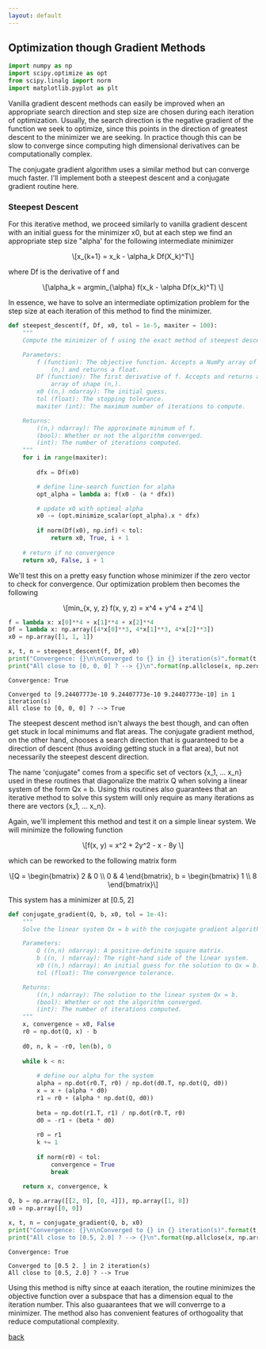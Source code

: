 ```yaml
---
layout: default
---
```


## Optimization though Gradient Methods 

<script type="text/javascript" async="" src="https://cdnjs.cloudflare.com/ajax/libs/mathjax/2.7.4/MathJax.js?config=TeX-MML-AM_CHTML"></script>


```python
import numpy as np 
import scipy.optimize as opt 
from scipy.linalg import norm 
import matplotlib.pyplot as plt 
```

Vanilla gradient descent methods can easily be improved when an appropriate search direction and step size are chosen during each iteration of optimization. Usually, the search direction is the negative gradient of the function we seek to optimize, since this points in the direction of greatest descent to the minimizer we are seeking. In practice though this can be slow to converge since computing high dimensional derivatives can be computationally complex. 

The conjugate gradient algorithm uses a similar method but can converge much faster. I'll implement both a steepest descent and a conjugate gradient routine here. 


### Steepest Descent 

For this iterative method, we proceed similarly to vanilla gradient descent with an initial guess for the minimizer x0, but at each step we find an appropriate step size "alpha' for the following intermediate minimizer
<p><span class="math display">\[x_{k+1} = x_k - \alpha_k Df(X_k)^T\]</span></p>
where Df is the derivative of f and 
<p><span class="math display">\[\alpha_k = argmin_{\alpha} f(x_k - \alpha Df(x_k)^T) \]</span></p>


In essence, we have to solve an intermediate optimization problem for the step size at each iteration of this method to find the minimizer. 


```python
def steepest_descent(f, Df, x0, tol = 1e-5, maxiter = 100):
    """
    Compute the minimizer of f using the exact method of steepest descent.

    Parameters:
        f (function): The objective function. Accepts a NumPy array of shape
            (n,) and returns a float.
        Df (function): The first derivative of f. Accepts and returns a NumPy
            array of shape (n,).
        x0 ((n,) ndarray): The initial guess.
        tol (float): The stopping tolerance.
        maxiter (int): The maximum number of iterations to compute.

    Returns:
        ((n,) ndarray): The approximate minimum of f.
        (bool): Whether or not the algorithm converged.
        (int): The number of iterations computed.
    """
    for i in range(maxiter): 
        
        dfx = Df(x0) 

        # define line-search function for alpha
        opt_alpha = lambda a: f(x0 - (a * dfx))  

        # update x0 with optimal alpha
        x0 -= (opt.minimize_scalar(opt_alpha).x * dfx) 
        
        if norm(Df(x0), np.inf) < tol:  
            return x0, True, i + 1 
    
    # return if no convergence
    return x0, False, i + 1
```

We'll test this on a pretty easy function whose minimizer if the zero vector to check for convergence. Our optimization problem then becomes the following

<p><span class="math display">\[min_{x, y, z} f(x, y, z) = x^4 + y^4 + z^4 \]</span></p>


```python
f = lambda x: x[0]**4 + x[1]**4 + x[2]**4
Df = lambda x: np.array([4*x[0]**3, 4*x[1]**3, 4*x[2]**3])
x0 = np.array([1, 1, 1])

x, t, n = steepest_descent(f, Df, x0)
print("Convergence: {}\n\nConverged to {} in {} iteration(s)".format(t, x, n))
print("All close to [0, 0, 0] ? --> {}\n".format(np.allclose(x, np.zeros(3))))
```

```
Convergence: True

Converged to [9.24407773e-10 9.24407773e-10 9.24407773e-10] in 1 iteration(s)
All close to [0, 0, 0] ? --> True
```



The steepest descent method isn't always the best though, and can often get stuck in local minimums and flat areas. The conjugate gradient method, on the other hand, chooses a search direction that is guaranteed to be a direction of descent (thus avoiding getting stuck in a flat area), but not necessarily the steepest descent direction. 


The name 'conjugate" comes from a specific set of vectors {x_1, ... x_n} used in these routines that diagonalize the matrix Q when solving a linear system of the form Qx = b. Using this routines also guarantees that an iterative method to solve this system willl only require as many iterations as there are vectors {x_1, ... x_n}. 

Again, we'll implement this method and test it on a simple linear system. We will minimize the following function 

<p><span class="math display">\[f(x, y) = x^2 + 2y^2 - x - 8y \]</span></p>

which can be reworked to the following matrix form

<p><span class="math display">\[Q = 
\begin{bmatrix}
2 & 0 \\
0 & 4
\end{bmatrix}, b = \begin{bmatrix}
1 \\
8 
\end{bmatrix}\]</span></p> 

This system has a minimizer at [0.5, 2]


```python
def conjugate_gradient(Q, b, x0, tol = 1e-4):
    """
    Solve the linear system Qx = b with the conjugate gradient algorithm.

    Parameters:
        Q ((n,n) ndarray): A positive-definite square matrix.
        b ((n, ) ndarray): The right-hand side of the linear system.
        x0 ((n,) ndarray): An initial guess for the solution to Qx = b.
        tol (float): The convergence tolerance.

    Returns:
        ((n,) ndarray): The solution to the linear system Qx = b.
        (bool): Whether or not the algorithm converged.
        (int): The number of iterations computed.
    """
    x, convergence = x0, False 
    r0 = np.dot(Q, x) - b
    
    d0, n, k = -r0, len(b), 0
    
    while k < n: 
        
        # define our alpha for the system 
        alpha = np.dot(r0.T, r0) / np.dot(d0.T, np.dot(Q, d0)) 
        x = x + (alpha * d0) 
        r1 = r0 + (alpha * np.dot(Q, d0))
        
        beta = np.dot(r1.T, r1) / np.dot(r0.T, r0)
        d0 = -r1 + (beta * d0) 
        
        r0 = r1 
        k += 1
        
        if norm(r0) < tol: 
            convergence = True
            break 
        
    return x, convergence, k
```

```python
Q, b = np.array([[2, 0], [0, 4]]), np.array([1, 8])
x0 = np.array([0, 0])

x, t, n = conjugate_gradient(Q, b, x0) 
print("Convergence: {}\n\nConverged to {} in {} iteration(s)".format(t, x, n))
print("All close to [0.5, 2.0] ? --> {}\n".format(np.allclose(x, np.array([0.5, 2.0])))) 
```

```
Convergence: True

Converged to [0.5 2. ] in 2 iteration(s)
All close to [0.5, 2.0] ? --> True
``` 

Using this method is nifty since at eaach iteration, the routine minimizes the objective function over a subspace that has a dimension equal to the iteration number. This also guaarantees that we will converrge to a minimizer. The method also has convenient features of orthogoality that reduce computational complexity. 


[back](./) 